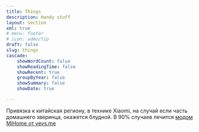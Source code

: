 ```yaml
---
title: Things
description: Handy stuff
layout: section
xml: true
# menu: footer
# icon: admo/tip
draft: false
slug: things
cascade:
    showWordCount: false
    showReadingTime: false
    showRecent: true
    groupByYear: false
    showSummary: false
    showDate: true

---
```


Привязка к китайская региону, в технике Xiaomi, на случай если часть домашнего зверинца, окажется блудной.
В 90% случаев лечится [модом MiHome от vevs.me](https://www.vevs.me/)
